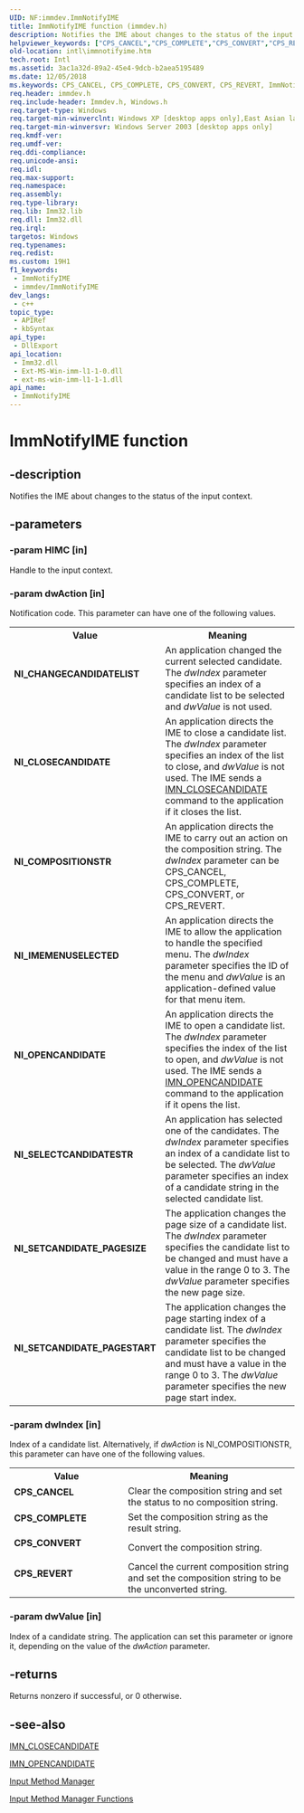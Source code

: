 ```yaml
---
UID: NF:immdev.ImmNotifyIME
title: ImmNotifyIME function (immdev.h)
description: Notifies the IME about changes to the status of the input context.
helpviewer_keywords: ["CPS_CANCEL","CPS_COMPLETE","CPS_CONVERT","CPS_REVERT","ImmNotifyIME","ImmNotifyIME function [Internationalization for Windows Applications]","NI_CHANGECANDIDATELIST","NI_CLOSECANDIDATE","NI_COMPOSITIONSTR","NI_IMEMENUSELECTED","NI_OPENCANDIDATE","NI_SELECTCANDIDATESTR","NI_SETCANDIDATE_PAGESIZE","NI_SETCANDIDATE_PAGESTART","_win32_ImmNotifyIME","imm/ImmNotifyIME","intl.immnotifyime"]
old-location: intl\immnotifyime.htm
tech.root: Intl
ms.assetid: 3ac1a32d-89a2-45e4-9dcb-b2aea5195489
ms.date: 12/05/2018
ms.keywords: CPS_CANCEL, CPS_COMPLETE, CPS_CONVERT, CPS_REVERT, ImmNotifyIME, ImmNotifyIME function [Internationalization for Windows Applications], NI_CHANGECANDIDATELIST, NI_CLOSECANDIDATE, NI_COMPOSITIONSTR, NI_IMEMENUSELECTED, NI_OPENCANDIDATE, NI_SELECTCANDIDATESTR, NI_SETCANDIDATE_PAGESIZE, NI_SETCANDIDATE_PAGESTART, _win32_ImmNotifyIME, imm/ImmNotifyIME, intl.immnotifyime
req.header: immdev.h
req.include-header: Immdev.h, Windows.h
req.target-type: Windows
req.target-min-winverclnt: Windows XP [desktop apps only],East Asian language support installed.
req.target-min-winversvr: Windows Server 2003 [desktop apps only]
req.kmdf-ver: 
req.umdf-ver: 
req.ddi-compliance: 
req.unicode-ansi: 
req.idl: 
req.max-support: 
req.namespace: 
req.assembly: 
req.type-library: 
req.lib: Imm32.lib
req.dll: Imm32.dll
req.irql: 
targetos: Windows
req.typenames: 
req.redist: 
ms.custom: 19H1
f1_keywords:
 - ImmNotifyIME
 - immdev/ImmNotifyIME
dev_langs:
 - c++
topic_type:
 - APIRef
 - kbSyntax
api_type:
 - DllExport
api_location:
 - Imm32.dll
 - Ext-MS-Win-imm-l1-1-0.dll
 - ext-ms-win-imm-l1-1-1.dll
api_name:
 - ImmNotifyIME
---
```


# ImmNotifyIME function


## -description

Notifies the IME about changes to the status of the input context.

## -parameters

### -param HIMC [in]

Handle to the input context.

### -param dwAction [in]

Notification code. This parameter can have one of the following values.

<table>
<tr>
<th>Value</th>
<th>Meaning</th>
</tr>
<tr>
<td width="40%"><a id="NI_CHANGECANDIDATELIST"></a><a id="ni_changecandidatelist"></a><dl>
<dt><b>NI_CHANGECANDIDATELIST</b></dt>
</dl>
</td>
<td width="60%">
An application changed the current selected candidate. The <i>dwIndex</i> parameter specifies an index of a candidate list to be selected and <i>dwValue</i> is not used.

</td>
</tr>
<tr>
<td width="40%"><a id="NI_CLOSECANDIDATE"></a><a id="ni_closecandidate"></a><dl>
<dt><b>NI_CLOSECANDIDATE</b></dt>
</dl>
</td>
<td width="60%">
An application directs the IME to close a candidate list. The <i>dwIndex</i> parameter specifies an index of the list to close, and <i>dwValue</i> is not used. The IME sends a <a href="/windows/desktop/Intl/imn-closecandidate">IMN_CLOSECANDIDATE</a> command to the application if it closes the list.

</td>
</tr>
<tr>
<td width="40%"><a id="NI_COMPOSITIONSTR"></a><a id="ni_compositionstr"></a><dl>
<dt><b>NI_COMPOSITIONSTR</b></dt>
</dl>
</td>
<td width="60%">
An application directs the IME to carry out an action on the composition string. The <i>dwIndex</i> parameter can be CPS_CANCEL, CPS_COMPLETE, CPS_CONVERT, or CPS_REVERT.

</td>
</tr>
<tr>
<td width="40%"><a id="NI_IMEMENUSELECTED"></a><a id="ni_imemenuselected"></a><dl>
<dt><b>NI_IMEMENUSELECTED</b></dt>
</dl>
</td>
<td width="60%">
An application directs the IME to allow the application to handle the specified menu. The <i>dwIndex</i> parameter specifies the ID of the menu and <i>dwValue</i> is an application-defined value for that menu item.

</td>
</tr>
<tr>
<td width="40%"><a id="NI_OPENCANDIDATE"></a><a id="ni_opencandidate"></a><dl>
<dt><b>NI_OPENCANDIDATE</b></dt>
</dl>
</td>
<td width="60%">
An application directs the IME to open a candidate list. The <i>dwIndex</i> parameter specifies the index of the list to open, and <i>dwValue</i> is not used. The IME sends a <a href="/windows/desktop/Intl/imn-opencandidate">IMN_OPENCANDIDATE</a> command to the application if it opens the list.

</td>
</tr>
<tr>
<td width="40%"><a id="NI_SELECTCANDIDATESTR"></a><a id="ni_selectcandidatestr"></a><dl>
<dt><b>NI_SELECTCANDIDATESTR</b></dt>
</dl>
</td>
<td width="60%">
An application has selected one of the candidates. The <i>dwIndex</i> parameter specifies an index of a candidate list to be selected. The <i>dwValue</i> parameter specifies an index of a candidate string in the selected candidate list.

</td>
</tr>
<tr>
<td width="40%"><a id="NI_SETCANDIDATE_PAGESIZE"></a><a id="ni_setcandidate_pagesize"></a><dl>
<dt><b>NI_SETCANDIDATE_PAGESIZE</b></dt>
</dl>
</td>
<td width="60%">
The application changes the page size of a candidate list. The <i>dwIndex</i> parameter specifies the candidate list to be changed and must have a value in the range 0 to 3. The <i>dwValue</i> parameter specifies the new page size.

</td>
</tr>
<tr>
<td width="40%"><a id="NI_SETCANDIDATE_PAGESTART"></a><a id="ni_setcandidate_pagestart"></a><dl>
<dt><b>NI_SETCANDIDATE_PAGESTART</b></dt>
</dl>
</td>
<td width="60%">
The application changes the page starting index of a candidate list. The <i>dwIndex</i> parameter specifies the candidate list to be changed and must have a value in the range 0 to 3. The <i>dwValue</i> parameter specifies the new page start index.

</td>
</tr>
</table>

### -param dwIndex [in]

Index of a candidate list. Alternatively, if <i>dwAction</i> is NI_COMPOSITIONSTR, this parameter can have one of the following values.

<table>
<tr>
<th>Value</th>
<th>Meaning</th>
</tr>
<tr>
<td width="40%"><a id="CPS_CANCEL"></a><a id="cps_cancel"></a><dl>
<dt><b>CPS_CANCEL</b></dt>
</dl>
</td>
<td width="60%">
Clear the composition string and set the status to no composition string.

</td>
</tr>
<tr>
<td width="40%"><a id="CPS_COMPLETE"></a><a id="cps_complete"></a><dl>
<dt><b>CPS_COMPLETE</b></dt>
</dl>
</td>
<td width="60%">
Set the composition string as the result string.

</td>
</tr>
<tr>
<td width="40%"><a id="CPS_CONVERT"></a><a id="cps_convert"></a><dl>
<dt><b>CPS_CONVERT</b></dt>
</dl>
</td>
<td width="60%">
Convert the composition string.

</td>
</tr>
<tr>
<td width="40%"><a id="CPS_REVERT"></a><a id="cps_revert"></a><dl>
<dt><b>CPS_REVERT</b></dt>
</dl>
</td>
<td width="60%">
Cancel the current composition string and set the composition string to be the unconverted string.

</td>
</tr>
</table>

### -param dwValue [in]

Index of a candidate string. The application can set this parameter or ignore it, depending on the value of the <i>dwAction</i> parameter.

## -returns

Returns nonzero if successful, or 0 otherwise.

## -see-also

<a href="/windows/desktop/Intl/imn-closecandidate">IMN_CLOSECANDIDATE</a>



<a href="/windows/desktop/Intl/imn-opencandidate">IMN_OPENCANDIDATE</a>



<a href="/windows/desktop/Intl/input-method-manager">Input Method Manager</a>



<a href="/windows/desktop/Intl/input-method-manager-functions">Input Method Manager Functions</a>